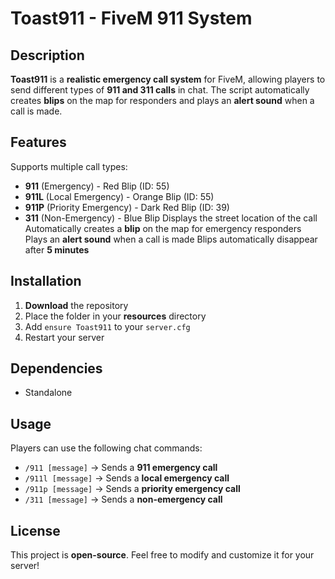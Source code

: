 # Toast911 - FiveM 911 System

## Description
**Toast911** is a **realistic emergency call system** for FiveM, allowing players to send different types of **911 and 311 calls** in chat. The script automatically creates **blips** on the map for responders and plays an **alert sound** when a call is made.

## Features
 Supports multiple call types:
   - **911** (Emergency) - Red Blip (ID: 55)
   - **911L** (Local Emergency) - Orange Blip (ID: 55)
   - **911P** (Priority Emergency) - Dark Red Blip (ID: 39)
   - **311** (Non-Emergency) - Blue Blip
 Displays the street location of the call
 Automatically creates a **blip** on the map for emergency responders
 Plays an **alert sound** when a call is made
 Blips automatically disappear after **5 minutes**

## Installation
1. **Download** the repository
2. Place the folder in your **resources** directory
3. Add `ensure Toast911` to your `server.cfg`
4. Restart your server

## Dependencies
- Standalone

## Usage
Players can use the following chat commands:
- `/911 [message]` → Sends a **911 emergency call**
- `/911l [message]` → Sends a **local emergency call**
- `/911p [message]` → Sends a **priority emergency call**
- `/311 [message]` → Sends a **non-emergency call**

## License
This project is **open-source**. Feel free to modify and customize it for your server!

